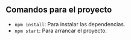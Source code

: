 ## Comandos para el proyecto

- `npm install`: Para instalar las dependencias.
- `npm start`: Para arrancar el proyecto.
